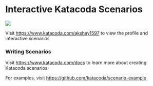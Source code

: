 # Interactive Katacoda Scenarios

[![](http://shields.katacoda.com/katacoda/akshay1597/count.svg)](https://www.katacoda.com/akshay1597 "Get your profile on Katacoda.com")

Visit https://www.katacoda.com/akshay1597 to view the profile and interactive scenarios

### Writing Scenarios
Visit https://www.katacoda.com/docs to learn more about creating Katacoda scenarios

For examples, visit https://github.com/katacoda/scenario-example
